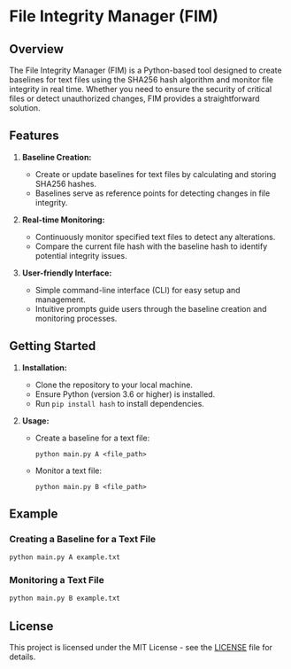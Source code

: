 # File Integrity Manager (FIM)

## Overview

The File Integrity Manager (FIM) is a Python-based tool designed to create baselines for text files using the SHA256 hash algorithm and monitor file integrity in real time. Whether you need to ensure the security of critical files or detect unauthorized changes, FIM provides a straightforward solution.

## Features

1. **Baseline Creation:**
   - Create or update baselines for text files by calculating and storing SHA256 hashes.
   - Baselines serve as reference points for detecting changes in file integrity.

2. **Real-time Monitoring:**
   - Continuously monitor specified text files to detect any alterations.
   - Compare the current file hash with the baseline hash to identify potential integrity issues.

3. **User-friendly Interface:**
   - Simple command-line interface (CLI) for easy setup and management.
   - Intuitive prompts guide users through the baseline creation and monitoring processes.

## Getting Started

1. **Installation:**
   - Clone the repository to your local machine.
   - Ensure Python (version 3.6 or higher) is installed.
   - Run `pip install hash` to install dependencies.

2. **Usage:**
   - Create a baseline for a text file:
     ```
     python main.py A <file_path>
     ```
   - Monitor a text file:
     ```
     python main.py B <file_path>
     ```

## Example

### Creating a Baseline for a Text File

```bash
python main.py A example.txt
```

### Monitoring a Text File

```bash
python main.py B example.txt
```

## License

This project is licensed under the MIT License - see the [LICENSE](LICENSE) file for details.

